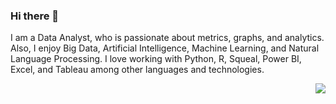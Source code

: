 ### Hi there 👋

I am a Data Analyst, who is passionate about metrics, graphs, and analytics. Also, I enjoy Big Data, Artificial Intelligence, Machine Learning, and Natural Language Processing.
I love working with Python, R, Squeal, Power BI, Excel, and Tableau among other languages and technologies.

<img src =""/>

<img src ="https://github.com/NurcanCetinbas/NurcanCetinbas/blob/d04b83cf2422e9efe8eff0f6340ee48fe13078aa/Screen%20Shot%202023-01-05%20at%203.58.07%20PM.png" align="right">
